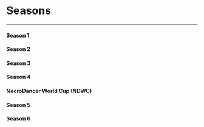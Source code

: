 # Seasons
---
#### Season 1

#### Season 2

#### Season 3

#### Season 4

#### NecroDancer World Cup (NDWC)

#### Season 5

#### Season 6

